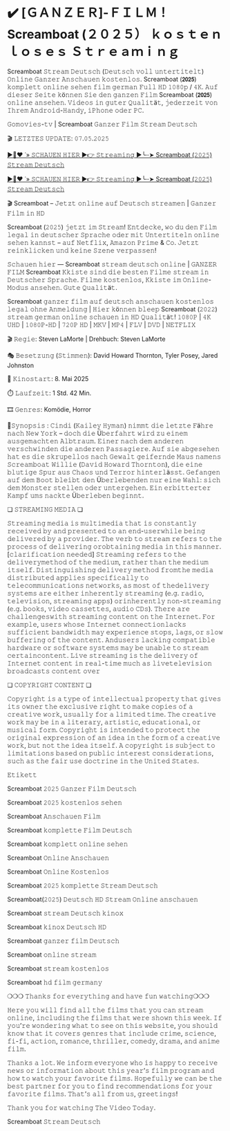 # ✔️ [ＧＡＮＺＥＲ]-ＦＩＬＭ！ Screamboat (２０２５） ｋｏｓｔｅｎｌｏｓｅｓ Ｓｔｒｅａｍｉｎｇ

Screamboat 𝚂𝚝𝚛𝚎𝚊𝚖 𝙳𝚎𝚞𝚝𝚜𝚌𝚑 (𝙳𝚎𝚞𝚝𝚜𝚌𝚑 𝚟𝚘𝚕𝚕 𝚞𝚗𝚝𝚎𝚛𝚝𝚒𝚝𝚎𝚕𝚝) 𝙾𝚗𝚕𝚒𝚗𝚎 𝙶𝚊𝚗𝚣𝚎𝚛 𝙰𝚗𝚜𝚌𝚑𝚊𝚞𝚎𝚗 𝚔𝚘𝚜𝚝𝚎𝚗𝚕𝚘𝚜. Screamboat (𝟮𝟬𝟮𝟱) 𝚔𝚘𝚖𝚙𝚕𝚎𝚝𝚝 𝚘𝚗𝚕𝚒𝚗𝚎 𝚜𝚎𝚑𝚎𝚗 𝚏𝚒𝚕𝚖 𝚐𝚎𝚛𝚖𝚊𝚗 𝙵𝚞𝚕𝚕 𝙷𝙳 𝟷𝟶𝟾𝟶𝚙 / 𝟺𝙺. 𝙰𝚞𝚏 𝚍𝚒𝚎𝚜𝚎𝚛 𝚂𝚎𝚒𝚝𝚎 𝚔ö𝚗𝚗𝚎𝚗 𝚂𝚒𝚎 𝚍𝚎𝚗 𝚐𝚊𝚗𝚣𝚎𝚗 𝙵𝚒𝚕𝚖 Screamboat (𝟮𝟬𝟮𝟱) 𝚘𝚗𝚕𝚒𝚗𝚎 𝚊𝚗𝚜𝚎𝚑𝚎𝚗. 𝚅𝚒𝚍𝚎𝚘𝚜 𝚒𝚗 𝚐𝚞𝚝𝚎𝚛 𝚀𝚞𝚊𝚕𝚒𝚝ä𝚝, 𝚓𝚎𝚍𝚎𝚛𝚣𝚎𝚒𝚝 𝚟𝚘𝚗 𝙸𝚑𝚛𝚎𝚖 𝙰𝚗𝚍𝚛𝚘𝚒𝚍-𝙷𝚊𝚗𝚍𝚢, 𝚒𝙿𝚑𝚘𝚗𝚎 𝚘𝚍𝚎𝚛 𝙿𝙲.

𝙶𝚘𝚖𝚘𝚟𝚒𝚎𝚜-𝚝𝚟 | Screamboat 𝙶𝚊𝚗𝚣𝚎𝚛 𝙵𝚒𝚕𝚖 𝚂𝚝𝚛𝚎𝚊𝚖 𝙳𝚎𝚞𝚝𝚜𝚌𝚑

🎬 𝙻𝙴𝚃𝚉𝚃𝙴𝚂 𝚄𝙿𝙳𝙰𝚃𝙴: 𝟶𝟽.𝟶𝟻.𝟸𝟶𝟸𝟻 

[▶️🧾♥ ˙» 𝚂𝙲𝙷𝙰𝚄𝙴𝙽 𝙷𝙸𝙴𝚁 ▶️👉 𝚂𝚝𝚛𝚎𝚊𝚖𝚒𝚗𝚐 ▶️╰┈➤ Screamboat (𝟸𝟶𝟸𝟻) 𝚂𝚝𝚛𝚎𝚊𝚖 𝙳𝚎𝚞𝚝𝚜𝚌𝚑](https://t.co/aQ9UUVnL3Q)

[▶️🧾♥ ˙» 𝚂𝙲𝙷𝙰𝚄𝙴𝙽 𝙷𝙸𝙴𝚁 ▶️👉 𝚂𝚝𝚛𝚎𝚊𝚖𝚒𝚗𝚐 ▶️╰┈➤ Screamboat (𝟸𝟶𝟸𝟻) 𝚂𝚝𝚛𝚎𝚊𝚖 𝙳𝚎𝚞𝚝𝚜𝚌𝚑](https://t.co/aQ9UUVnL3Q)

🎬 Screamboat – 𝙹𝚎𝚝𝚣𝚝 𝚘𝚗𝚕𝚒𝚗𝚎 𝚊𝚞𝚏 𝙳𝚎𝚞𝚝𝚜𝚌𝚑 𝚜𝚝𝚛𝚎𝚊𝚖𝚎𝚗 | 𝙶𝚊𝚗𝚣𝚎𝚛 𝙵𝚒𝚕𝚖 𝚒𝚗 𝙷𝙳

Screamboat (𝟸𝟶𝟸𝟻) 𝚓𝚎𝚝𝚣𝚝 𝚒𝚖 𝚂𝚝𝚛𝚎𝚊𝚖! 𝙴𝚗𝚝𝚍𝚎𝚌𝚔𝚎, 𝚠𝚘 𝚍𝚞 𝚍𝚎𝚗 𝙵𝚒𝚕𝚖 𝚕𝚎𝚐𝚊𝚕 𝚒𝚗 𝚍𝚎𝚞𝚝𝚜𝚌𝚑𝚎𝚛 𝚂𝚙𝚛𝚊𝚌𝚑𝚎 𝚘𝚍𝚎𝚛 𝚖𝚒𝚝 𝚄𝚗𝚝𝚎𝚛𝚝𝚒𝚝𝚎𝚕𝚗 𝚘𝚗𝚕𝚒𝚗𝚎 𝚜𝚎𝚑𝚎𝚗 𝚔𝚊𝚗𝚗𝚜𝚝 – 𝚊𝚞𝚏 𝙽𝚎𝚝𝚏𝚕𝚒𝚡, 𝙰𝚖𝚊𝚣𝚘𝚗 𝙿𝚛𝚒𝚖𝚎 & 𝙲𝚘. 𝙹𝚎𝚝𝚣𝚝 𝚛𝚎𝚒𝚗𝚔𝚕𝚒𝚌𝚔𝚎𝚗 𝚞𝚗𝚍 𝚔𝚎𝚒𝚗𝚎 𝚂𝚣𝚎𝚗𝚎 𝚟𝚎𝚛𝚙𝚊𝚜𝚜𝚎𝚗!

𝚂𝚌𝚑𝚊𝚞𝚎𝚗 𝚑𝚒𝚎𝚛 ― Screamboat 𝚜𝚝𝚛𝚎𝚊𝚖 𝚍𝚎𝚞𝚝𝚜𝚌𝚑 𝚘𝚗𝚕𝚒𝚗𝚎 | 𝙶𝙰𝙽𝚉𝙴𝚁 𝙵𝙸𝙻𝙼 Screamboat 𝙺𝚔𝚒𝚜𝚝𝚎 𝚜𝚒𝚗𝚍 𝚍𝚒𝚎 𝚋𝚎𝚜𝚝𝚎𝚗 𝙵𝚒𝚕𝚖𝚎 𝚜𝚝𝚛𝚎𝚊𝚖 𝚒𝚗 𝙳𝚎𝚞𝚝𝚜𝚌𝚑𝚎𝚛 𝚂𝚙𝚛𝚊𝚌𝚑𝚎. 𝙵𝚒𝚕𝚖𝚎 𝚔𝚘𝚜𝚝𝚎𝚗𝚕𝚘𝚜, 𝙺𝚔𝚒𝚜𝚝𝚎 𝚒𝚖 𝙾𝚗𝚕𝚒𝚗𝚎-𝙼𝚘𝚍𝚞𝚜 𝚊𝚗𝚜𝚎𝚑𝚎𝚗. 𝙶𝚞𝚝𝚎 𝚀𝚞𝚊𝚕𝚒𝚝ä𝚝.

Screamboat 𝚐𝚊𝚗𝚣𝚎𝚛 𝚏𝚒𝚕𝚖 𝚊𝚞𝚏 𝚍𝚎𝚞𝚝𝚜𝚌𝚑 𝚊𝚗𝚜𝚌𝚑𝚊𝚞𝚎𝚗 𝚔𝚘𝚜𝚝𝚎𝚗𝚕𝚘𝚜 𝚕𝚎𝚐𝚊𝚕 𝚘𝚑𝚗𝚎 𝙰𝚗𝚖𝚎𝚕𝚍𝚞𝚗𝚐 | 𝙷𝚒𝚎𝚛 𝚔ö𝚗𝚗𝚎𝚗 𝚋𝚕𝚎𝚎𝚙 Screamboat (𝟸𝟶𝟸𝟸) 𝚜𝚝𝚛𝚎𝚊𝚖 𝚐𝚎𝚛𝚖𝚊𝚗 𝚘𝚗𝚕𝚒𝚗𝚎 𝚜𝚌𝚑𝚊𝚞𝚎𝚗 𝚒𝚗 𝙷𝙳 𝚀𝚞𝚊𝚕𝚒𝚝ä𝚝! 𝟷𝟶𝟾𝟶𝙿 | 𝟺𝙺 𝚄𝙷𝙳 | 𝟷𝟶𝟾𝟶𝙿-𝙷𝙳 | 𝟽𝟸𝟶𝙿 𝙷𝙳 | 𝙼𝙺𝚅 | 𝙼𝙿𝟺 | 𝙵𝙻𝚅 | 𝙳𝚅𝙳 | 𝙽𝙴𝚃𝙵𝙻𝙸𝚇

🎬 𝚁𝚎𝚐𝚒𝚎: Steven LaMorte | Drehbuch: Steven LaMorte

🎭 𝙱𝚎𝚜𝚎𝚝𝚣𝚞𝚗𝚐 (𝚂𝚝𝚒𝚖𝚖𝚎𝚗): David Howard Thornton, Tyler Posey, Jared Johnston

📆 𝙺𝚒𝚗𝚘𝚜𝚝𝚊𝚛𝚝: 8. Mai 2025

⏱️ 𝙻𝚊𝚞𝚏𝚣𝚎𝚒𝚝: 1 Std. 42 Min.

🎞️ 𝙶𝚎𝚗𝚛𝚎𝚜: Komödie, Horror

📖𝚂𝚢𝚗𝚘𝚙𝚜𝚒𝚜 : 𝙲𝚒𝚗𝚍𝚒 (𝙺𝚊𝚒𝚕𝚎𝚢 𝙷𝚢𝚖𝚊𝚗) 𝚗𝚒𝚖𝚖𝚝 𝚍𝚒𝚎 𝚕𝚎𝚝𝚣𝚝𝚎 𝙵ä𝚑𝚛𝚎 𝚗𝚊𝚌𝚑 𝙽𝚎𝚠 𝚈𝚘𝚛𝚔 – 𝚍𝚘𝚌𝚑 𝚍𝚒𝚎 Ü𝚋𝚎𝚛𝚏𝚊𝚑𝚛𝚝 𝚠𝚒𝚛𝚍 𝚣𝚞 𝚎𝚒𝚗𝚎𝚖 𝚊𝚞𝚜𝚐𝚎𝚖𝚊𝚌𝚑𝚝𝚎𝚗 𝙰𝚕𝚋𝚝𝚛𝚊𝚞𝚖. 𝙴𝚒𝚗𝚎𝚛 𝚗𝚊𝚌𝚑 𝚍𝚎𝚖 𝚊𝚗𝚍𝚎𝚛𝚎𝚗 𝚟𝚎𝚛𝚜𝚌𝚑𝚠𝚒𝚗𝚍𝚎𝚗 𝚍𝚒𝚎 𝚊𝚗𝚍𝚎𝚛𝚎𝚗 𝙿𝚊𝚜𝚜𝚊𝚐𝚒𝚎𝚛𝚎. 𝙰𝚞𝚏 𝚜𝚒𝚎 𝚊𝚋𝚐𝚎𝚜𝚎𝚑𝚎𝚗 𝚑𝚊𝚝 𝚎𝚜 𝚍𝚒𝚎 𝚜𝚔𝚛𝚞𝚙𝚎𝚕𝚕𝚘𝚜 𝚗𝚊𝚌𝚑 𝙶𝚎𝚠𝚊𝚕𝚝 𝚐𝚎𝚒𝚏𝚎𝚛𝚗𝚍𝚎 𝙼𝚊𝚞𝚜 𝚗𝚊𝚖𝚎𝚗𝚜 𝚂𝚌𝚛𝚎𝚊𝚖𝚋𝚘𝚊𝚝 𝚆𝚒𝚕𝚕𝚒𝚎 (𝙳𝚊𝚟𝚒𝚍 𝙷𝚘𝚠𝚊𝚛𝚍 𝚃𝚑𝚘𝚛𝚗𝚝𝚘𝚗), 𝚍𝚒𝚎 𝚎𝚒𝚗𝚎 𝚋𝚕𝚞𝚝𝚒𝚐𝚎 𝚂𝚙𝚞𝚛 𝚊𝚞𝚜 𝙲𝚑𝚊𝚘𝚜 𝚞𝚗𝚍 𝚃𝚎𝚛𝚛𝚘𝚛 𝚑𝚒𝚗𝚝𝚎𝚛𝚕ä𝚜𝚜𝚝. 𝙶𝚎𝚏𝚊𝚗𝚐𝚎𝚗 𝚊𝚞𝚏 𝚍𝚎𝚖 𝙱𝚘𝚘𝚝 𝚋𝚕𝚎𝚒𝚋𝚝 𝚍𝚎𝚗 Ü𝚋𝚎𝚛𝚕𝚎𝚋𝚎𝚗𝚍𝚎𝚗 𝚗𝚞𝚛 𝚎𝚒𝚗𝚎 𝚆𝚊𝚑𝚕: 𝚜𝚒𝚌𝚑 𝚍𝚎𝚖 𝙼𝚘𝚗𝚜𝚝𝚎𝚛 𝚜𝚝𝚎𝚕𝚕𝚎𝚗 𝚘𝚍𝚎𝚛 𝚞𝚗𝚝𝚎𝚛𝚐𝚎𝚑𝚎𝚗. 𝙴𝚒𝚗 𝚎𝚛𝚋𝚒𝚝𝚝𝚎𝚛𝚝𝚎𝚛 𝙺𝚊𝚖𝚙𝚏 𝚞𝚖𝚜 𝚗𝚊𝚌𝚔𝚝𝚎 Ü𝚋𝚎𝚛𝚕𝚎𝚋𝚎𝚗 𝚋𝚎𝚐𝚒𝚗𝚗𝚝.

❏ 𝚂𝚃𝚁𝙴𝙰𝙼𝙸𝙽𝙶 𝙼𝙴𝙳𝙸𝙰 ❏

𝚂𝚝𝚛𝚎𝚊𝚖𝚒𝚗𝚐 𝚖𝚎𝚍𝚒𝚊 𝚒𝚜 𝚖𝚞𝚕𝚝𝚒𝚖𝚎𝚍𝚒𝚊 𝚝𝚑𝚊𝚝 𝚒𝚜 𝚌𝚘𝚗𝚜𝚝𝚊𝚗𝚝𝚕𝚢 𝚛𝚎𝚌𝚎𝚒𝚟𝚎𝚍 𝚋𝚢 𝚊𝚗𝚍 𝚙𝚛𝚎𝚜𝚎𝚗𝚝𝚎𝚍 𝚝𝚘 𝚊𝚗 𝚎𝚗𝚍-𝚞𝚜𝚎𝚛𝚠𝚑𝚒𝚕𝚎 𝚋𝚎𝚒𝚗𝚐 𝚍𝚎𝚕𝚒𝚟𝚎𝚛𝚎𝚍 𝚋𝚢 𝚊 𝚙𝚛𝚘𝚟𝚒𝚍𝚎𝚛. 𝚃𝚑𝚎 𝚟𝚎𝚛𝚋 𝚝𝚘 𝚜𝚝𝚛𝚎𝚊𝚖 𝚛𝚎𝚏𝚎𝚛𝚜 𝚝𝚘 𝚝𝚑𝚎 𝚙𝚛𝚘𝚌𝚎𝚜𝚜 𝚘𝚏 𝚍𝚎𝚕𝚒𝚟𝚎𝚛𝚒𝚗𝚐 𝚘𝚛𝚘𝚋𝚝𝚊𝚒𝚗𝚒𝚗𝚐 𝚖𝚎𝚍𝚒𝚊 𝚒𝚗 𝚝𝚑𝚒𝚜 𝚖𝚊𝚗𝚗𝚎𝚛.[𝚌𝚕𝚊𝚛𝚒𝚏𝚒𝚌𝚊𝚝𝚒𝚘𝚗 𝚗𝚎𝚎𝚍𝚎𝚍] 𝚂𝚝𝚛𝚎𝚊𝚖𝚒𝚗𝚐 𝚛𝚎𝚏𝚎𝚛𝚜 𝚝𝚘 𝚝𝚑𝚎 𝚍𝚎𝚕𝚒𝚟𝚎𝚛𝚢𝚖𝚎𝚝𝚑𝚘𝚍 𝚘𝚏 𝚝𝚑𝚎 𝚖𝚎𝚍𝚒𝚞𝚖, 𝚛𝚊𝚝𝚑𝚎𝚛 𝚝𝚑𝚊𝚗 𝚝𝚑𝚎 𝚖𝚎𝚍𝚒𝚞𝚖 𝚒𝚝𝚜𝚎𝚕𝚏. 𝙳𝚒𝚜𝚝𝚒𝚗𝚐𝚞𝚒𝚜𝚑𝚒𝚗𝚐 𝚍𝚎𝚕𝚒𝚟𝚎𝚛𝚢 𝚖𝚎𝚝𝚑𝚘𝚍 𝚏𝚛𝚘𝚖𝚝𝚑𝚎 𝚖𝚎𝚍𝚒𝚊 𝚍𝚒𝚜𝚝𝚛𝚒𝚋𝚞𝚝𝚎𝚍 𝚊𝚙𝚙𝚕𝚒𝚎𝚜 𝚜𝚙𝚎𝚌𝚒𝚏𝚒𝚌𝚊𝚕𝚕𝚢 𝚝𝚘 𝚝𝚎𝚕𝚎𝚌𝚘𝚖𝚖𝚞𝚗𝚒𝚌𝚊𝚝𝚒𝚘𝚗𝚜 𝚗𝚎𝚝𝚠𝚘𝚛𝚔𝚜, 𝚊𝚜 𝚖𝚘𝚜𝚝 𝚘𝚏 𝚝𝚑𝚎𝚍𝚎𝚕𝚒𝚟𝚎𝚛𝚢 𝚜𝚢𝚜𝚝𝚎𝚖𝚜 𝚊𝚛𝚎 𝚎𝚒𝚝𝚑𝚎𝚛 𝚒𝚗𝚑𝚎𝚛𝚎𝚗𝚝𝚕𝚢 𝚜𝚝𝚛𝚎𝚊𝚖𝚒𝚗𝚐 (𝚎.𝚐. 𝚛𝚊𝚍𝚒𝚘, 𝚝𝚎𝚕𝚎𝚟𝚒𝚜𝚒𝚘𝚗, 𝚜𝚝𝚛𝚎𝚊𝚖𝚒𝚗𝚐 𝚊𝚙𝚙𝚜) 𝚘𝚛𝚒𝚗𝚑𝚎𝚛𝚎𝚗𝚝𝚕𝚢 𝚗𝚘𝚗-𝚜𝚝𝚛𝚎𝚊𝚖𝚒𝚗𝚐 (𝚎.𝚐. 𝚋𝚘𝚘𝚔𝚜, 𝚟𝚒𝚍𝚎𝚘 𝚌𝚊𝚜𝚜𝚎𝚝𝚝𝚎𝚜, 𝚊𝚞𝚍𝚒𝚘 𝙲𝙳𝚜). 𝚃𝚑𝚎𝚛𝚎 𝚊𝚛𝚎 𝚌𝚑𝚊𝚕𝚕𝚎𝚗𝚐𝚎𝚜𝚠𝚒𝚝𝚑 𝚜𝚝𝚛𝚎𝚊𝚖𝚒𝚗𝚐 𝚌𝚘𝚗𝚝𝚎𝚗𝚝 𝚘𝚗 𝚝𝚑𝚎 𝙸𝚗𝚝𝚎𝚛𝚗𝚎𝚝. 𝙵𝚘𝚛 𝚎𝚡𝚊𝚖𝚙𝚕𝚎, 𝚞𝚜𝚎𝚛𝚜 𝚠𝚑𝚘𝚜𝚎 𝙸𝚗𝚝𝚎𝚛𝚗𝚎𝚝 𝚌𝚘𝚗𝚗𝚎𝚌𝚝𝚒𝚘𝚗𝚕𝚊𝚌𝚔𝚜 𝚜𝚞𝚏𝚏𝚒𝚌𝚒𝚎𝚗𝚝 𝚋𝚊𝚗𝚍𝚠𝚒𝚍𝚝𝚑 𝚖𝚊𝚢 𝚎𝚡𝚙𝚎𝚛𝚒𝚎𝚗𝚌𝚎 𝚜𝚝𝚘𝚙𝚜, 𝚕𝚊𝚐𝚜, 𝚘𝚛 𝚜𝚕𝚘𝚠 𝚋𝚞𝚏𝚏𝚎𝚛𝚒𝚗𝚐 𝚘𝚏 𝚝𝚑𝚎 𝚌𝚘𝚗𝚝𝚎𝚗𝚝. 𝙰𝚗𝚍𝚞𝚜𝚎𝚛𝚜 𝚕𝚊𝚌𝚔𝚒𝚗𝚐 𝚌𝚘𝚖𝚙𝚊𝚝𝚒𝚋𝚕𝚎 𝚑𝚊𝚛𝚍𝚠𝚊𝚛𝚎 𝚘𝚛 𝚜𝚘𝚏𝚝𝚠𝚊𝚛𝚎 𝚜𝚢𝚜𝚝𝚎𝚖𝚜 𝚖𝚊𝚢 𝚋𝚎 𝚞𝚗𝚊𝚋𝚕𝚎 𝚝𝚘 𝚜𝚝𝚛𝚎𝚊𝚖 𝚌𝚎𝚛𝚝𝚊𝚒𝚗𝚌𝚘𝚗𝚝𝚎𝚗𝚝. 𝙻𝚒𝚟𝚎 𝚜𝚝𝚛𝚎𝚊𝚖𝚒𝚗𝚐 𝚒𝚜 𝚝𝚑𝚎 𝚍𝚎𝚕𝚒𝚟𝚎𝚛𝚢 𝚘𝚏 𝙸𝚗𝚝𝚎𝚛𝚗𝚎𝚝 𝚌𝚘𝚗𝚝𝚎𝚗𝚝 𝚒𝚗 𝚛𝚎𝚊𝚕-𝚝𝚒𝚖𝚎 𝚖𝚞𝚌𝚑 𝚊𝚜 𝚕𝚒𝚟𝚎𝚝𝚎𝚕𝚎𝚟𝚒𝚜𝚒𝚘𝚗 𝚋𝚛𝚘𝚊𝚍𝚌𝚊𝚜𝚝𝚜 𝚌𝚘𝚗𝚝𝚎𝚗𝚝 𝚘𝚟𝚎𝚛

❏ 𝙲𝙾𝙿𝚈𝚁𝙸𝙶𝙷𝚃 𝙲𝙾𝙽𝚃𝙴𝙽𝚃 ❏

𝙲𝚘𝚙𝚢𝚛𝚒𝚐𝚑𝚝 𝚒𝚜 𝚊 𝚝𝚢𝚙𝚎 𝚘𝚏 𝚒𝚗𝚝𝚎𝚕𝚕𝚎𝚌𝚝𝚞𝚊𝚕 𝚙𝚛𝚘𝚙𝚎𝚛𝚝𝚢 𝚝𝚑𝚊𝚝 𝚐𝚒𝚟𝚎𝚜 𝚒𝚝𝚜 𝚘𝚠𝚗𝚎𝚛 𝚝𝚑𝚎 𝚎𝚡𝚌𝚕𝚞𝚜𝚒𝚟𝚎 𝚛𝚒𝚐𝚑𝚝 𝚝𝚘 𝚖𝚊𝚔𝚎 𝚌𝚘𝚙𝚒𝚎𝚜 𝚘𝚏 𝚊 𝚌𝚛𝚎𝚊𝚝𝚒𝚟𝚎 𝚠𝚘𝚛𝚔, 𝚞𝚜𝚞𝚊𝚕𝚕𝚢 𝚏𝚘𝚛 𝚊 𝚕𝚒𝚖𝚒𝚝𝚎𝚍 𝚝𝚒𝚖𝚎. 𝚃𝚑𝚎 𝚌𝚛𝚎𝚊𝚝𝚒𝚟𝚎 𝚠𝚘𝚛𝚔 𝚖𝚊𝚢 𝚋𝚎 𝚒𝚗 𝚊 𝚕𝚒𝚝𝚎𝚛𝚊𝚛𝚢, 𝚊𝚛𝚝𝚒𝚜𝚝𝚒𝚌, 𝚎𝚍𝚞𝚌𝚊𝚝𝚒𝚘𝚗𝚊𝚕, 𝚘𝚛 𝚖𝚞𝚜𝚒𝚌𝚊𝚕 𝚏𝚘𝚛𝚖. 𝙲𝚘𝚙𝚢𝚛𝚒𝚐𝚑𝚝 𝚒𝚜 𝚒𝚗𝚝𝚎𝚗𝚍𝚎𝚍 𝚝𝚘 𝚙𝚛𝚘𝚝𝚎𝚌𝚝 𝚝𝚑𝚎 𝚘𝚛𝚒𝚐𝚒𝚗𝚊𝚕 𝚎𝚡𝚙𝚛𝚎𝚜𝚜𝚒𝚘𝚗 𝚘𝚏 𝚊𝚗 𝚒𝚍𝚎𝚊 𝚒𝚗 𝚝𝚑𝚎 𝚏𝚘𝚛𝚖 𝚘𝚏 𝚊 𝚌𝚛𝚎𝚊𝚝𝚒𝚟𝚎 𝚠𝚘𝚛𝚔, 𝚋𝚞𝚝 𝚗𝚘𝚝 𝚝𝚑𝚎 𝚒𝚍𝚎𝚊 𝚒𝚝𝚜𝚎𝚕𝚏. 𝙰 𝚌𝚘𝚙𝚢𝚛𝚒𝚐𝚑𝚝 𝚒𝚜 𝚜𝚞𝚋𝚓𝚎𝚌𝚝 𝚝𝚘 𝚕𝚒𝚖𝚒𝚝𝚊𝚝𝚒𝚘𝚗𝚜 𝚋𝚊𝚜𝚎𝚍 𝚘𝚗 𝚙𝚞𝚋𝚕𝚒𝚌 𝚒𝚗𝚝𝚎𝚛𝚎𝚜𝚝 𝚌𝚘𝚗𝚜𝚒𝚍𝚎𝚛𝚊𝚝𝚒𝚘𝚗𝚜, 𝚜𝚞𝚌𝚑 𝚊𝚜 𝚝𝚑𝚎 𝚏𝚊𝚒𝚛 𝚞𝚜𝚎 𝚍𝚘𝚌𝚝𝚛𝚒𝚗𝚎 𝚒𝚗 𝚝𝚑𝚎 𝚄𝚗𝚒𝚝𝚎𝚍 𝚂𝚝𝚊𝚝𝚎𝚜.

𝙴𝚝𝚒𝚔𝚎𝚝𝚝

Screamboat 𝟸𝟶𝟸𝟻 𝙶𝚊𝚗𝚣𝚎𝚛 𝙵𝚒𝚕𝚖 𝙳𝚎𝚞𝚝𝚜𝚌𝚑

Screamboat 𝟸𝟶𝟸𝟻 𝚔𝚘𝚜𝚝𝚎𝚗𝚕𝚘𝚜 𝚜𝚎𝚑𝚎𝚗

Screamboat 𝙰𝚗𝚜𝚌𝚑𝚊𝚞𝚎𝚗 𝙵𝚒𝚕𝚖

Screamboat 𝚔𝚘𝚖𝚙𝚕𝚎𝚝𝚝𝚎 𝙵𝚒𝚕𝚖 𝙳𝚎𝚞𝚝𝚜𝚌𝚑

Screamboat 𝚔𝚘𝚖𝚙𝚕𝚎𝚝𝚝 𝚘𝚗𝚕𝚒𝚗𝚎 𝚜𝚎𝚑𝚎𝚗

Screamboat 𝙾𝚗𝚕𝚒𝚗𝚎 𝙰𝚗𝚜𝚌𝚑𝚊𝚞𝚎𝚗

Screamboat 𝙾𝚗𝚕𝚒𝚗𝚎 𝙺𝚘𝚜𝚝𝚎𝚗𝚕𝚘𝚜

Screamboat 𝟸𝟶𝟸𝟻 𝚔𝚘𝚖𝚙𝚕𝚎𝚝𝚝𝚎 𝚂𝚝𝚛𝚎𝚊𝚖 𝙳𝚎𝚞𝚝𝚜𝚌𝚑

Screamboat(𝟸𝟶𝟸𝟻) 𝙳𝚎𝚞𝚝𝚜𝚌𝚑 𝙷𝙳 𝚂𝚝𝚛𝚎𝚊𝚖 𝙾𝚗𝚕𝚒𝚗𝚎 𝚊𝚗𝚜𝚌𝚑𝚊𝚞𝚎𝚗

Screamboat 𝚜𝚝𝚛𝚎𝚊𝚖 𝙳𝚎𝚞𝚝𝚜𝚌𝚑 𝚔𝚒𝚗𝚘𝚡

Screamboat 𝚔𝚒𝚗𝚘𝚡 𝙳𝚎𝚞𝚝𝚜𝚌𝚑 𝙷𝙳

Screamboat 𝚐𝚊𝚗𝚣𝚎𝚛 𝚏𝚒𝚕𝚖 𝙳𝚎𝚞𝚝𝚜𝚌𝚑

Screamboat 𝚘𝚗𝚕𝚒𝚗𝚎 𝚜𝚝𝚛𝚎𝚊𝚖

Screamboat 𝚜𝚝𝚛𝚎𝚊𝚖 𝚔𝚘𝚜𝚝𝚎𝚗𝚕𝚘𝚜

Screamboat 𝚑𝚍 𝚏𝚒𝚕𝚖 𝚐𝚎𝚛𝚖𝚊𝚗𝚢

❍❍❍ 𝚃𝚑𝚊𝚗𝚔𝚜 𝚏𝚘𝚛 𝚎𝚟𝚎𝚛𝚢𝚝𝚑𝚒𝚗𝚐 𝚊𝚗𝚍 𝚑𝚊𝚟𝚎 𝚏𝚞𝚗 𝚠𝚊𝚝𝚌𝚑𝚒𝚗𝚐❍❍❍

𝙷𝚎𝚛𝚎 𝚢𝚘𝚞 𝚠𝚒𝚕𝚕 𝚏𝚒𝚗𝚍 𝚊𝚕𝚕 𝚝𝚑𝚎 𝚏𝚒𝚕𝚖𝚜 𝚝𝚑𝚊𝚝 𝚢𝚘𝚞 𝚌𝚊𝚗 𝚜𝚝𝚛𝚎𝚊𝚖 𝚘𝚗𝚕𝚒𝚗𝚎, 𝚒𝚗𝚌𝚕𝚞𝚍𝚒𝚗𝚐 𝚝𝚑𝚎 𝚏𝚒𝚕𝚖𝚜 𝚝𝚑𝚊𝚝 𝚠𝚎𝚛𝚎 𝚜𝚑𝚘𝚠𝚗 𝚝𝚑𝚒𝚜 𝚠𝚎𝚎𝚔. 𝙸𝚏 𝚢𝚘𝚞’𝚛𝚎 𝚠𝚘𝚗𝚍𝚎𝚛𝚒𝚗𝚐 𝚠𝚑𝚊𝚝 𝚝𝚘 𝚜𝚎𝚎 𝚘𝚗 𝚝𝚑𝚒𝚜 𝚠𝚎𝚋𝚜𝚒𝚝𝚎, 𝚢𝚘𝚞 𝚜𝚑𝚘𝚞𝚕𝚍 𝚔𝚗𝚘𝚠 𝚝𝚑𝚊𝚝 𝚒𝚝 𝚌𝚘𝚟𝚎𝚛𝚜 𝚐𝚎𝚗𝚛𝚎𝚜 𝚝𝚑𝚊𝚝 𝚒𝚗𝚌𝚕𝚞𝚍𝚎 𝚌𝚛𝚒𝚖𝚎, 𝚜𝚌𝚒𝚎𝚗𝚌𝚎, 𝚏𝚒-𝚏𝚒, 𝚊𝚌𝚝𝚒𝚘𝚗, 𝚛𝚘𝚖𝚊𝚗𝚌𝚎, 𝚝𝚑𝚛𝚒𝚕𝚕𝚎𝚛, 𝚌𝚘𝚖𝚎𝚍𝚢, 𝚍𝚛𝚊𝚖𝚊, 𝚊𝚗𝚍 𝚊𝚗𝚒𝚖𝚎 𝚏𝚒𝚕𝚖.

𝚃𝚑𝚊𝚗𝚔𝚜 𝚊 𝚕𝚘𝚝. 𝚆𝚎 𝚒𝚗𝚏𝚘𝚛𝚖 𝚎𝚟𝚎𝚛𝚢𝚘𝚗𝚎 𝚠𝚑𝚘 𝚒𝚜 𝚑𝚊𝚙𝚙𝚢 𝚝𝚘 𝚛𝚎𝚌𝚎𝚒𝚟𝚎 𝚗𝚎𝚠𝚜 𝚘𝚛 𝚒𝚗𝚏𝚘𝚛𝚖𝚊𝚝𝚒𝚘𝚗 𝚊𝚋𝚘𝚞𝚝 𝚝𝚑𝚒𝚜 𝚢𝚎𝚊𝚛’𝚜 𝚏𝚒𝚕𝚖 𝚙𝚛𝚘𝚐𝚛𝚊𝚖 𝚊𝚗𝚍 𝚑𝚘𝚠 𝚝𝚘 𝚠𝚊𝚝𝚌𝚑 𝚢𝚘𝚞𝚛 𝚏𝚊𝚟𝚘𝚛𝚒𝚝𝚎 𝚏𝚒𝚕𝚖𝚜. 𝙷𝚘𝚙𝚎𝚏𝚞𝚕𝚕𝚢 𝚠𝚎 𝚌𝚊𝚗 𝚋𝚎 𝚝𝚑𝚎 𝚋𝚎𝚜𝚝 𝚙𝚊𝚛𝚝𝚗𝚎𝚛 𝚏𝚘𝚛 𝚢𝚘𝚞 𝚝𝚘 𝚏𝚒𝚗𝚍 𝚛𝚎𝚌𝚘𝚖𝚖𝚎𝚗𝚍𝚊𝚝𝚒𝚘𝚗𝚜 𝚏𝚘𝚛 𝚢𝚘𝚞𝚛 𝚏𝚊𝚟𝚘𝚛𝚒𝚝𝚎 𝚏𝚒𝚕𝚖𝚜. 𝚃𝚑𝚊𝚝’𝚜 𝚊𝚕𝚕 𝚏𝚛𝚘𝚖 𝚞𝚜, 𝚐𝚛𝚎𝚎𝚝𝚒𝚗𝚐𝚜!

𝚃𝚑𝚊𝚗𝚔 𝚢𝚘𝚞 𝚏𝚘𝚛 𝚠𝚊𝚝𝚌𝚑𝚒𝚗𝚐 𝚃𝚑𝚎 𝚅𝚒𝚍𝚎𝚘 𝚃𝚘𝚍𝚊𝚢.

Screamboat 𝚂𝚝𝚛𝚎𝚊𝚖 𝙳𝚎𝚞𝚝𝚜𝚌𝚑
